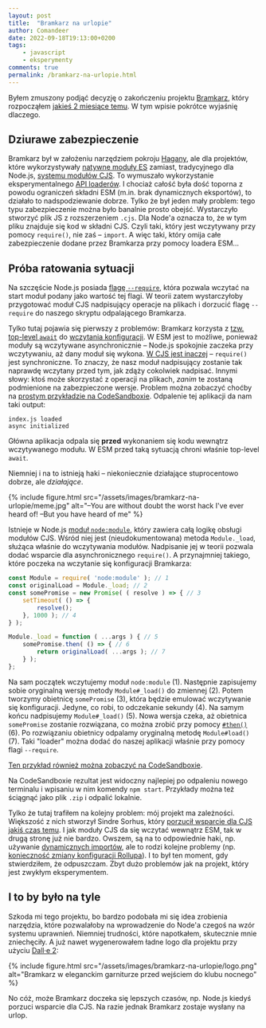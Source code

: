 ```yaml
---
layout: post
title:  "Bramkarz na urlopie"
author: Comandeer
date: 2022-09-18T19:13:00+0200
tags: 
    - javascript
    - eksperymenty
comments: true
permalink: /bramkarz-na-urlopie.html
---
```


Byłem zmuszony podjąć decyzję o zakończeniu projektu [Bramkarz](https://github.com/Comandeer/bramkarz), który rozpocząłem [jakieś 2 miesiące temu](https://blog.comandeer.pl/bramkarz.html). W tym wpisie pokrótce wyjaśnię dlaczego.
## Dziurawe zabezpieczenie
Bramkarz był w założeniu narzędziem pokroju [Hagany](https://github.com/yaakov123/hagana), ale dla projektów, które wykorzystywały [natywne moduły ES](https://nodejs.org/api/esm.html) zamiast, tradycyjnego dla Node.js, [systemu modułów CJS](https://nodejs.org/api/modules.html). To wymuszało wykorzystanie eksperymentalnego [API loaderów](https://nodejs.org/api/esm.html#loaders). I chociaż całość była dość toporna z powodu ograniczeń składni ESM (m.in. brak dynamicznych eksportów), to działało to nadspodziewanie dobrze.
Tylko że był jeden mały problem: tego typu zabezpieczenie można było banalnie prosto obejść. Wystarczyło stworzyć plik JS z rozszerzeniem `.cjs`. Dla Node'a oznacza to, że w tym pliku znajduje się kod w składni CJS. Czyli taki, który jest wczytywany przy pomocy `require()`, nie zaś – `import`. A więc taki, który omija całe zabezpieczenie dodane przez Bramkarza przy pomocy loadera ESM…
## Próba ratowania sytuacji
Na szczęście Node.js posiada [flagę `--require`](https://nodejs.org/api/cli.html#-r---require-module), która pozwala wczytać na start moduł podany jako wartość tej flagi. W teorii zatem wystarczyłoby przygotować moduł CJS nadpisujący operacje na plikach i dorzucić flagę `--require` do naszego skryptu odpalającego Bramkarza.

Tylko tutaj pojawia się pierwszy z problemów: Bramkarz korzysta z [tzw. top-level `await`](https://developer.mozilla.org/en-US/docs/Web/JavaScript/Reference/Operators/await#top_level_await) do [wczytania konfiguracji](https://github.com/Comandeer/bramkarz/blob/9974ca7fd223935b1ef295dae1f3883cbd99578f/src/overrides/fs.js#L8). W ESM jest to możliwe, ponieważ moduły są wczytywane asynchronicznie – Node.js spokojnie zaczeka przy wczytywaniu, aż dany moduł się wykona. [W CJS jest inaczej](https://github.com/nodejs/node/issues/21267) – `require()` jest synchroniczne. To znaczy, że nasz moduł nadpisujący zostanie tak naprawdę wczytany przed tym, jak zdąży cokolwiek nadpisać. Innymi słowy: ktoś może skorzystać z operacji na plikach, _zanim_ te zostaną podmienione na zabezpieczone wersje. Problem można zobaczyć choćby na [prostym przykładzie na CodeSandboxie](https://codesandbox.io/s/restless-star-ncwkkv?file=/package.json). Odpalenie tej aplikacji da nam taki output:
```
index.js loaded
async initialized
```
Główna aplikacja odpala się **przed** wykonaniem się kodu wewnątrz wczytywanego modułu. W ESM przed taką sytuacją chroni właśnie top-level `await`.

Niemniej i na to istnieją haki – niekoniecznie działające stuprocentowo dobrze, ale _działające_.

{% include figure.html src="/assets/images/bramkarz-na-urlopie/meme.jpg" alt="–You are without doubt the worst hack I've ever heard of! –But you have heard of me" %}

Istnieje w Node.js [moduł `node:module`](https://nodejs.org/api/module.html), który zawiera całą logikę obsługi modułów CJS. Wśród niej jest (nieudokumentowana) metoda `Module._load`, służąca właśnie do wczytywania modułów. Nadpisanie jej w teorii pozwala dodać wsparcie dla asynchronicznego `require()`. A przynajmniej takiego, które poczeka na wczytanie się konfiguracji Bramkarza:

```javascript
const Module = require( 'node:module' ); // 1
const originalLoad = Module._load; // 2
const somePromise = new Promise( ( resolve ) => { // 3
    setTimeout( () => {
        resolve();
    }, 1000 ); // 4
} );

Module._load = function ( ...args ) { // 5
    somePromise.then( () => { // 6
        return originalLoad( ...args ); // 7
    } );
};
```
Na sam początek wczytujemy moduł `node:module` (1). Następnie zapisujemy sobie oryginalną wersję metody `Module#_load()` do zmiennej (2). Potem tworzymy obietnicę `somePromise` (3), która będzie emulować wczytywanie się konfiguracji. Jedyne, co robi, to odczekanie sekundy (4). Na samym końcu nadpisujemy `Module#_load()` (5). Nowa wersja czeka, aż obietnica `somePromise` zostanie rozwiązana, co można zrobić przy pomocy [`#then()`](https://developer.mozilla.org/en-US/docs/Web/JavaScript/Reference/Global_Objects/Promise/then) (6). Po rozwiązaniu obietnicy odpalamy oryginalną metodę `Module#load()` (7). Taki "loader" można dodać do naszej aplikacji właśnie przy pomocy flagi `--require`.

[Ten przykład również można zobaczyć na CodeSandboxie](https://codesandbox.io/s/stupefied-heisenberg-y3qqx8?file=/loader.js).

<p   class="note">Na CodeSandboxie rezultat jest widoczny najlepiej po odpaleniu nowego terminalu i wpisaniu w nim komendy <code>npm start</code>. Przykłady można też ściągnąć jako plik <code>.zip</code> i odpalić lokalnie.</p>

Tylko że tutaj trafiłem na kolejny problem: mój projekt ma zależności. Większość z nich stworzył Sindre Sorhus, który [porzucił wsparcie dla CJS jakiś czas temu](https://scribe.rip/sindre-sorhus/hello-modules-d1010b4e777b). I jak moduły CJS da się wczytać wewnątrz ESM, tak w drugą stronę już nie bardzo. Owszem, są na to odpowiednie haki, np. używanie [dynamicznych importów](https://developer.mozilla.org/en-US/docs/Web/JavaScript/Reference/Operators/import), ale to rodzi kolejne problemy (np. [konieczność zmiany konfiguracji Rollupa](https://rollupjs.org/guide/en/#renderdynamicimport)). I to był ten moment, gdy stwierdziłem, że odpuszczam. Zbyt dużo problemów jak na projekt, który jest zwykłym eksperymentem.
## I to by było na tyle
Szkoda mi tego projektu, bo bardzo podobała mi się idea zrobienia narzędzia, które pozwalałoby na wprowadzenie do Node'a czegoś na wzór systemu uprawnień. Niemniej trudności, które napotkałem, skutecznie mnie zniechęciły. A już nawet wygenerowałem ładne logo dla projektu przy użyciu [Dall·e 2](https://openai.com/dall-e-2/):

{% include figure.html src="/assets/images/bramkarz-na-urlopie/logo.png" alt="Bramkarz w eleganckim garniturze przed wejściem do klubu nocnego" %}

No cóż, może Bramkarz doczeka się lepszych czasów, np. Node.js kiedyś porzuci wsparcie dla CJS. Na razie jednak Bramkarz zostaje wysłany na urlop.
